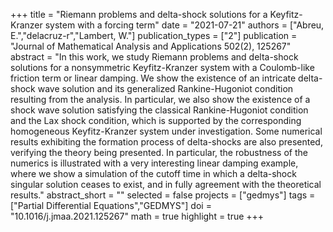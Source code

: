 +++
title = "Riemann problems and delta-shock solutions for a Keyfitz-Kranzer system with a forcing term"
date = "2021-07-21"
authors = ["Abreu, E.","delacruz-r","Lambert, W."]
publication_types = ["2"]
publication = "Journal of Mathematical Analysis and Applications 502(2), 125267"
abstract = "In this work, we study Riemann problems and delta-shock solutions for a nonsymmetric Keyfitz-Kranzer system with a Coulomb-like friction term or linear damping. We show the existence of an intricate delta-shock wave solution and its generalized Rankine-Hugoniot condition resulting from the analysis. In particular, we also show the existence of a shock wave solution satisfying the classical Rankine-Hugoniot condition and the Lax shock condition, which is supported by the corresponding homogeneous Keyfitz-Kranzer system under investigation. Some numerical results exhibiting the formation process of delta-shocks are also presented, verifying the theory being presented. In particular, the robustness of the numerics is illustrated with a very interesting linear damping example, where we show a simulation of the cutoff time in which a delta-shock singular solution ceases to exist, and in fully agreement with the theoretical results."
abstract_short = ""
selected = false
projects = ["gedmys"]
tags = ["Partial Differential Equations","GEDMYS"]
doi = "10.1016/j.jmaa.2021.125267"
math = true
highlight = true
+++
